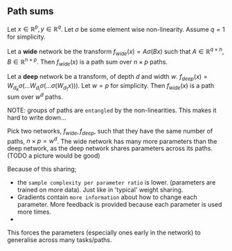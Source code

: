 ## Path sums

Let $x \in \mathbb R^p, y \in \mathbb R^q$. Let $\sigma$ be some element wise non-linearity. Assume $q = 1$ for simplicity.

Let a __wide__ network be the transform $f_{wide}(x) = A\sigma (Bx)$ such that $A \in \mathbb R^{q\times n}, B\in\mathbb R^{n\times p}$. Then $f_{wide}(x)$ is a path sum over $n\times p$ paths.

Let a __deep__ network be a transform, of depth $d$ and width $w$. $f_{deep}(x) = W_{d_k}\sigma(... W_{d_i}\sigma (... \sigma(W_{d_1}x)))$. Let $w = p$ for simplicity. Then $f_{wide}(x)$ is a path sum over $w^d$ paths.

NOTE: groups of paths are `entangled` by the non-linearities. This makes it hard to write down...

Pick two networks, $f_{wide}, f_{deep}$, such that they have the same number of paths, $n\times p = w^d$. The wide network has many more parameters than the deep network, as the deep network shares parameters across its paths. (TODO a picture would be good)

<!-- And the deep network has many more non-linearities? -->

Because of this sharing;

* the `sample complexity per parameter ratio` is lower. (parameters are trained on more data). Just like in 'typical' weight sharing.
* Gradients contain `more information` about how to change each parameter. More feedback is provided because each parameter is used more times.
*


This forces the parameters (especially ones early in the network) to generalise across many tasks/paths.
